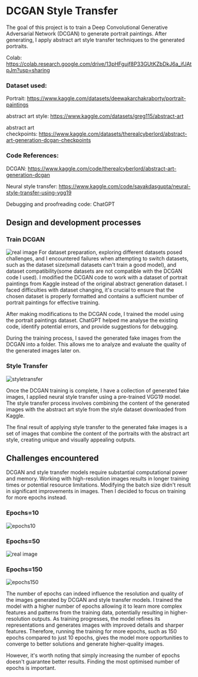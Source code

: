 # DCGAN Style Transfer
The goal of this project is to train a Deep Convolutional Generative Adversarial Network (DCGAN) to generate portrait paintings. After generating, I apply abstract art style transfer techniques to the generated portraits. 

Colab: https://colab.research.google.com/drive/13pHFgujf8P33GUtKZbDkJ6a_ifJAtpJm?usp=sharing


### Dataset used:
Portrait: https://www.kaggle.com/datasets/deewakarchakraborty/portrait-paintings

abstract art style: https://www.kaggle.com/datasets/greg115/abstract-art

abstract art checkpoints: https://www.kaggle.com/datasets/therealcyberlord/abstract-art-generation-dcgan-checkpoints

### Code References:
DCGAN: https://www.kaggle.com/code/therealcyberlord/abstract-art-generation-dcgan

Neural style transfer: https://www.kaggle.com/code/sayakdasgupta/neural-style-transfer-using-vgg19

Debugging and proofreading code: ChatGPT


## Design and development processes

### Train DCGAN
![real image](https://github.com/qi7171/Coding_3_Final_Project/assets/72468017/412ca40e-c001-4de6-aace-831597003300)
For dataset preparation, exploring different datasets posed challenges, and I encountered failures when attempting to switch datasets, such as the dataset size(small datasets can't train a good model), and dataset compatibility(some datasets are not compatible with the DCGAN code I used). I modified the DCGAN code to work with a dataset of portrait paintings from Kaggle instead of the original abstract generation dataset. I faced difficulties with dataset changing, it's crucial to ensure that the chosen dataset is properly formatted and contains a sufficient number of portrait paintings for effective training.

After making modifications to the DCGAN code, I trained the model using the portrait paintings dataset. ChatGPT helped me analyse the existing code, identify potential errors, and provide suggestions for debugging.

During the training process, I saved the generated fake images from the DCGAN into a folder. This allows me to analyze and evaluate the quality of the generated images later on.


### Style Transfer
![styletransfer](https://github.com/qi7171/Coding_3_Final_Project/assets/72468017/cbfcdec6-e197-4c27-a194-d512387a4f4c)

Once the DCGAN training is complete, I have a collection of generated fake images, I applied neural style transfer using a pre-trained VGG19 model. The style transfer process involves combining the content of the generated images with the abstract art style from the style dataset downloaded from Kaggle.

The final result of applying style transfer to the generated fake images is a set of images that combine the content of the portraits with the abstract art style, creating unique and visually appealing outputs.


## Challenges encountered
DCGAN and style transfer models require substantial computational power and memory. Working with high-resolution images results in longer training times or potential resource limitations. Modifying the batch size didn't result in significant improvements in images. Then I decided to focus on training for more epochs instead.

### Epochs=10
![epochs10](https://github.com/qi7171/Coding_3_Final_Project/assets/72468017/f1ae8d58-8b6c-4d75-9c88-e9437e63da03)

### Epochs=50
![real image](https://github.com/qi7171/Coding_3_Final_Project/assets/72468017/9fdf8ed8-e54e-4e6d-9634-110604bc79a4)

### Epochs=150
![epochs150](https://github.com/qi7171/Coding_3_Final_Project/assets/72468017/d13e1137-2e64-4df7-a18c-977490337a73)

The number of epochs can indeed influence the resolution and quality of the images generated by DCGAN and style transfer models. I trained the model with a higher number of epochs allowing it to learn more complex features and patterns from the training data, potentially resulting in higher-resolution outputs. As training progresses, the model refines its representations and generates images with improved details and sharper features. Therefore, running the training for more epochs, such as 150 epochs compared to just 10 epochs, gives the model more opportunities to converge to better solutions and generate higher-quality images.

However, it's worth noting that simply increasing the number of epochs doesn't guarantee better results. Finding the most optimised number of epochs is important.


